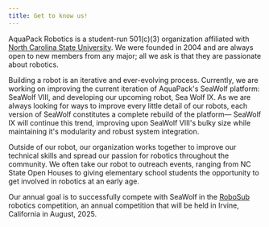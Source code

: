 ```yaml
---
title: Get to know us!
---
```

AquaPack Robotics is a student-run 501(c)(3) organization affiliated with [North Carolina State University](https://www.ncsu.edu/). We were founded in 2004 and are always open to new members from any major; all we ask is that they are passionate about robotics.

Building a robot is an iterative and ever-evolving process. Currently, we are working on improving the current iteration of AquaPack's SeaWolf platform: SeaWolf VIII, and developing our upcoming robot, Sea Wolf IX. As we are always looking for ways to improve every little detail of our robots, each version of SeaWolf constitutes a complete rebuild of the platform— SeaWolf IX will continue this trend, improving upon SeaWolf VIII's bulky size while maintaining it's modularity and robust system integration.

Outside of our robot, our organization works together to improve our technical skills and spread our passion for robotics throughout the community. We often take our robot to outreach events, ranging from NC State Open Houses to giving elementary school students the opportunity to get involved in robotics at an early age.

Our annual goal is to successfully compete with SeaWolf in the [RoboSub](https://robosub.org/) robotics competition, an annual competition that will be held in Irvine, California in August, 2025.
